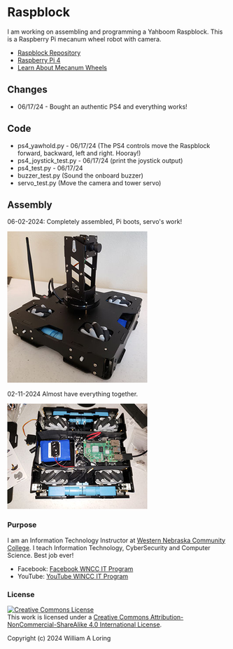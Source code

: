 # Raspblock

I am working on assembling and programming a Yahboom Raspblock. This is
a Raspberry Pi mecanum wheel robot with camera.

- [Raspblock Repository](http://www.yahboom.net/study/Raspblock)
- [Raspberry Pi 4](https://www.raspberrypi.com/products/raspberry-pi-4-model-b/)
- [Learn About Mecanum Wheels](https://en.wikipedia.org/wiki/Mecanum_wheel)

## Changes

- 06/17/24 - Bought an authentic PS4 and everything works!

## Code

- ps4_yawhold.py - 06/17/24 (The PS4 controls move the Raspblock forward, backward, left and right. Hooray!)
- ps4_joystick_test.py - 06/17/24 (print the joystick output)
- ps4_test.py - 06/17/24
- buzzer_test.py (Sound the onboard buzzer)
- servo_test.py (Move the camera and tower servo)

## Assembly

06-02-2024: Completely assembled, Pi boots, servo's work!

![Assembled](./images/raspblock_assembled.jpg)

02-11-2024 Almost have everything together. 

![Assembly](./images/raspblock_01-11-2024.jpg)

### Purpose

I am an Information Technology Instructor at [Western Nebraska Community College](https://www.wncc.edu). I teach Information Technology, CyberSecurity and Computer Science. Best job ever!

- Facebook: [Facebook WNCC IT Program](https://www.facebook.com/wnccitprogram/)
- YouTube: [YouTube WINCC IT Program](https://www.youtube.com/@williamloringitinstructor)

### License

<a rel="license" href="http://creativecommons.org/licenses/by-nc-sa/4.0/"><img alt="Creative Commons License" style="border-width:0" src="https://i.creativecommons.org/l/by-nc-sa/4.0/88x31.png" /></a><br />This work is licensed under a <a rel="license" href="http://creativecommons.org/licenses/by-nc-sa/4.0/">Creative Commons Attribution-NonCommercial-ShareAlike 4.0 International License</a>.

Copyright (c) 2024 William A Loring
